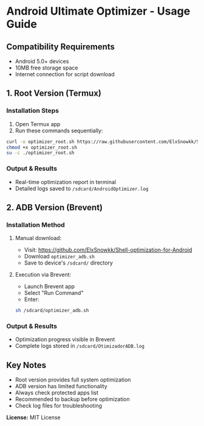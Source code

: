 # **Android Ultimate Optimizer - Usage Guide**

## **Compatibility Requirements**
- Android 5.0+ devices
- 10MB free storage space
- Internet connection for script download

## **1. Root Version (Termux)**

### **Installation Steps**
1. Open Termux app
2. Run these commands sequentially:
```bash
curl -o optimizer_root.sh https://raw.githubusercontent.com/ElxSnowkk/Shell-optimization-for-Android/refs/heads/main/optimizer_root.sh
chmod +x optimizer_root.sh
su -c ./optimizer_root.sh
```

### **Output & Results**
- Real-time optimization report in terminal
- Detailed logs saved to `/sdcard/AndroidOptimizer.log`

## **2. ADB Version (Brevent)**

### **Installation Method**
1. Manual download:
   - Visit: https://github.com/ElxSnowkk/Shell-optimization-for-Android
   - Download `optimizer_adb.sh`
   - Save to device's `/sdcard/` directory

2. Execution via Brevent:
   - Launch Brevent app
   - Select "Run Command"
   - Enter:
   ```bash
   sh /sdcard/optimizer_adb.sh
   ```

### **Output & Results**
- Optimization progress visible in Brevent
- Complete logs stored in `/sdcard/OtimizadorADB.log`

## **Key Notes**
- Root version provides full system optimization
- ADB version has limited functionality
- Always check protected apps list
- Recommended to backup before optimization
- Check log files for troubleshooting

**License:** MIT License
